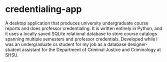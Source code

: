 # credentialing-app
 A desktop application that produces university undergraduate course reports and does professor credentialing. It is written entirely in Python, and it uses a locally saved SQLite relational database to store course catalogs spanning multiple semesters and professor credentials. Developed while I was an undergraduate cs student for my job as a database designer-student assistant for the Department of Criminal Justice and Criminology at SHSU.
